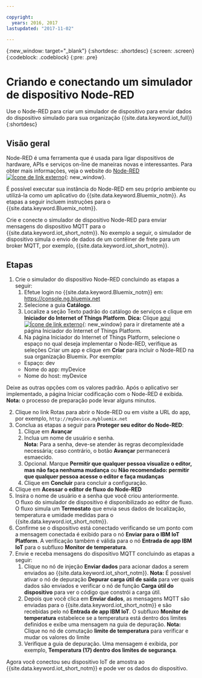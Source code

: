 ```yaml
---

copyright:
  years: 2016, 2017
lastupdated: "2017-11-02"

---
```


{:new_window: target="\_blank"}
{:shortdesc: .shortdesc}
{:screen: .screen}
{:codeblock: .codeblock}
{:pre: .pre}

# Criando e conectando um simulador de dispositivo Node-RED
Use o Node-RED para criar um simulador de dispositivo para enviar dados do dispositivo simulado para sua organização {{site.data.keyword.iot_full}}  
{:shortdesc}

## Visão geral

Node-RED é uma ferramenta que é usada para ligar dispositivos de hardware, APIs e serviços on-line de maneiras novas e interessantes. Para obter mais informações, veja o website do [Node-RED ![Ícone de link externo](../../icons/launch-glyph.svg "Ícone de link externo")](http://nodered.org/){: new_window}.  

É possível executar sua instância do Node-RED em seu próprio ambiente ou utilizá-la como um aplicativo do {{site.data.keyword.Bluemix_notm}}. As etapas a seguir incluem instruções para o {{site.data.keyword.Bluemix_notm}}.

Crie e conecte o simulador de dispositivo Node-RED para enviar mensagens do dispositivo MQTT para o {{site.data.keyword.iot_short_notm}}. No exemplo a seguir, o simulador de dispositivo simula o envio de dados de um contêiner de frete para um broker MQTT, por exemplo, {{site.data.keyword.iot_short_notm}}.

## Etapas

1. Crie o simulador do dispositivo Node-RED concluindo as etapas a seguir:   
    1. Efetue login no {{site.data.keyword.Bluemix_notm}} em: https://console.ng.bluemix.net
    2. Selecione a guia **Catálogo**.
    3. Localize a seção Texto padrão do catálogo de serviços e clique em **Iniciador do Internet of Things Platform**. **Dica:** Clique [aqui ![Ícone de link externo](../../icons/launch-glyph.svg "Ícone de link externo")](https://console.ng.bluemix.net/catalog/starters/internet-of-things-platform-starter){: new_window} para ir diretamente até a página Iniciador do Internet of Things Platform.
    4. Na página Iniciador do Internet of Things Platform, selecione o espaço no qual deseja implementar o Node-RED, verifique as seleções Criar um app e clique em **Criar** para incluir o Node-RED na sua organização Bluemix. Por exemplo:
    <ul>
     <li> Espaço: dev
     <li> Nome do app: myDevice
     <li> Nome do host: myDevice  
    </ul>  
Deixe as outras opções com os valores padrão. Após o aplicativo ser implementado, a página Iniciar codificação com o Node-RED é exibida.
**Nota:** o processo de preparação pode levar alguns minutos.  

2. Clique no link Rotas para abrir o Node-RED ou em visite a URL do app, por exemplo, `http://myDevice.mybluemix.net`  
3. Conclua as etapas a seguir para **Proteger seu editor do Node-RED**:
    1. Clique em **Avançar**
    2. Inclua um nome de usuário e senha.  
    **Nota:** Para a senha, deve-se atender às regras decomplexidade necessária; caso contrário, o botão **Avançar** permanecerá esmaecido.  
    3. Opcional. Marque **Permitir que qualquer pessoa visualize o editor, mas não faça nenhuma mudança** ou **Não recomendado: permitir que qualquer pessoa acesse o editor e faça mudanças**
    4. Clique em **Concluir** para concluir a configuração.
4. Clique em **Acessar o editor de fluxo do Node-RED**
5. Insira o nome de usuário e a senha que você criou anteriormente.  
O fluxo do simulador de dispositivo é disponibilizado ao editor de fluxo. O fluxo simula um **Termostato** que envia seus dados de localização, temperatura e umidade medidas para o {{site.data.keyword.iot_short_notm}}.  
6. Confirme se o dispositivo está conectado verificando se um ponto com a mensagem conectada é exibido para o nó **Enviar para o IBM IoT Platform**. A verificação também é válida para o nó **Entrada de app IBM IoT** para o subfluxo **Monitor de temperatura**.  
7. Envie e receba mensagens do dispositivo MQTT concluindo as etapas a seguir:  
    1. Clique no nó de injeção **Enviar dados** para acionar dados a serem enviados ao {{site.data.keyword.iot_short_notm}}.
       **Nota:** É possível ativar o nó de depuração **Depurar carga útil de saída** para ver quais dados são enviados e verificar o nó de função **Carga útil do dispositivo** para ver o código que constrói a carga útil. 
    2. Depois que você clica em **Enviar dados**, as mensagens MQTT são enviadas para o {{site.data.keyword.iot_short_notm}} e são recebidas pelo nó **Entrada de app IBM IoT**. O subfluxo **Monitor de temperatura** estabelece se a temperatura está dentro dos limites definidos e exibe uma mensagem na guia de depuração.
       **Nota:** Clique no nó de comutação **limite de temperatura** para verificar e mudar os valores do limite
    3. Verifique a guia de depuração. Uma mensagem é exibida, por exemplo, **Temperatura (17) dentro dos limites de segurança**.
    
Agora você conectou seu dispositivo IoT de amostra ao {{site.data.keyword.iot_short_notm}} e pode ver os dados do dispositivo.
